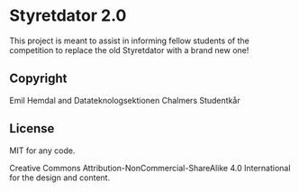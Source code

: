 # Styretdator 2.0

This project is meant to assist in informing fellow students of the competition to replace the old Styretdator with a brand new one!

## Copyright
Emil Hemdal and Datateknologsektionen Chalmers Studentkår

## License
MIT for any code.

Creative Commons Attribution-NonCommercial-ShareAlike 4.0 International for the design and content.
